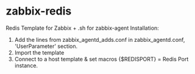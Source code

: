 zabbix-redis
============

Redis Template for Zabbix + .sh for zabbix-agent
Installation:
1. Add the lines from zabbix_agentd_adds.conf in zabbix_agentd.conf, 'UserParameter' section.
2. Import the template
3. Connect to a host template & set macros {$REDISPORT} = Redis Port instance.
